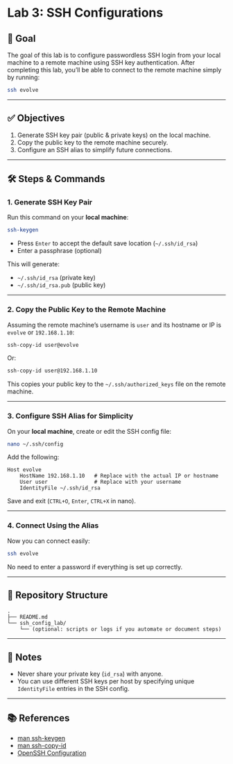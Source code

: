
# Lab 3: SSH Configurations

## 🎯 Goal

The goal of this lab is to configure passwordless SSH login from your local machine to a remote machine using SSH key authentication. After completing this lab, you’ll be able to connect to the remote machine simply by running:

```bash
ssh evolve
```

---

## ✅ Objectives

1. Generate SSH key pair (public & private keys) on the local machine.
2. Copy the public key to the remote machine securely.
3. Configure an SSH alias to simplify future connections.

---

## 🛠️ Steps & Commands

### 1. Generate SSH Key Pair

Run this command on your **local machine**:

```bash
ssh-keygen
```

- Press `Enter` to accept the default save location (`~/.ssh/id_rsa`)
- Enter a passphrase (optional)

This will generate:
- `~/.ssh/id_rsa` (private key)
- `~/.ssh/id_rsa.pub` (public key)

---

### 2. Copy the Public Key to the Remote Machine

Assuming the remote machine’s username is `user` and its hostname or IP is `evolve` or `192.168.1.10`:

```bash
ssh-copy-id user@evolve
```

Or:

```bash
ssh-copy-id user@192.168.1.10
```

This copies your public key to the `~/.ssh/authorized_keys` file on the remote machine.

---

### 3. Configure SSH Alias for Simplicity

On your **local machine**, create or edit the SSH config file:

```bash
nano ~/.ssh/config
```

Add the following:

```ssh
Host evolve
    HostName 192.168.1.10   # Replace with the actual IP or hostname
    User user               # Replace with your username
    IdentityFile ~/.ssh/id_rsa
```

Save and exit (`CTRL+O`, `Enter`, `CTRL+X` in nano).

---

### 4. Connect Using the Alias

Now you can connect easily:

```bash
ssh evolve
```

No need to enter a password if everything is set up correctly.

---

## 📁 Repository Structure

```text
.
├── README.md
└── ssh_config_lab/
    └── (optional: scripts or logs if you automate or document steps)
```

---

## 🔐 Notes

- Never share your private key (`id_rsa`) with anyone.
- You can use different SSH keys per host by specifying unique `IdentityFile` entries in the SSH config.

---

## 📚 References

- [man ssh-keygen](https://man7.org/linux/man-pages/man1/ssh-keygen.1.html)
- [man ssh-copy-id](https://man7.org/linux/man-pages/man1/ssh-copy-id.1.html)
- [OpenSSH Configuration](https://linux.die.net/man/5/ssh_config)
